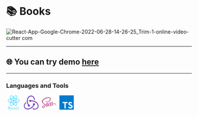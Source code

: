 # :books: Books

![React-App-Google-Chrome-2022-06-28-14-26-25_Trim-_1_-_online-video-cutter com_](https://user-images.githubusercontent.com/73027259/176169995-b333608d-bc0a-4ab6-90af-932509064895.gif)

***

## 🌐 You can try demo <a href="https://blockchain-app-six.vercel.app/" target="_blank"/>here</a>

***

###  Languages and Tools
<div>
  <img src="https://github.com/devicons/devicon/blob/master/icons/react/react-original-wordmark.svg" title="React" alt="React" width="40" height="40"/>&nbsp;
  <img src="https://github.com/devicons/devicon/blob/master/icons/redux/redux-original.svg" title="Redux" alt="Redux " width="40" height="40"/>&nbsp;
  <img src="https://github.com/devicons/devicon/blob/master/icons/sass/sass-original.svg" title="scss" alt="scss" width="40" height="40"/>&nbsp;
  <img src="https://github.com/devicons/devicon/blob/master/icons/typescript/typescript-original.svg" title="Typescript" **alt="Typescript" width="40" height="40"/>
</div>
